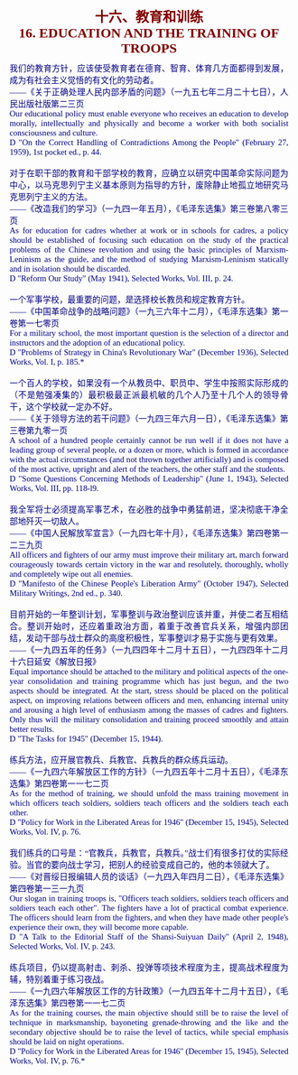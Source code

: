 <td>&#13;
			<p align="center" style="margin: 10px 5px"><b>&#13;
			<font size="5" color="#800000">十六、教育和训练<br/>&#13;
			<font face="Times New Roman">16. EDUCATION AND THE TRAINING OF &#13;
			TROOPS</font></font></b></p></td>&#13;
			<td>&#13;
			<p align="justify" style="margin: 10px 5px">&#13;
			<font color="#000080" face="Times New Roman">&#13;
			<span style="font-size: 11pt">&#13;
			我们的教育方针，应该使受教育者在德育、智育、体育几方面都得到发展，成为有社会主义觉悟的有文化的劳动者。<br/>&#13;
			――《关于正确处理人民内部矛盾的问题》（一九五七年二月二十七日），人民出版社版第二三页<br/>&#13;
			Our educational policy must enable everyone who receives an &#13;
			education to develop morally, intellectually and physically and &#13;
			become a worker with both socialist consciousness and culture.<br/>&#13;
			D "On the Correct Handling of Contradictions Among the People" &#13;
			(February 27, 1959), 1st pocket ed., p. 44.<br/>&#13;
			<br/>&#13;
			对于在职干部的教育和干部学校的教育，应确立以研究中国革命实际问题为中心，以马克思列宁主义基本原则为指导的方针，废除静止地孤立地研究马克思列宁主义的方法。<br/>&#13;
			――《改造我们的学习》（一九四一年五月），《毛泽东选集》第三卷第八零三页<br/>&#13;
			As for education for cadres whether at work or in schools for &#13;
			cadres, a policy should be established of focusing such education on &#13;
			the study of the practical problems of the Chinese revolution and &#13;
			using the basic principles of Marxism-Leninism as the guide, and the &#13;
			method of studying Marxism-Leninism statically and in isolation &#13;
			should be discarded.<br/>&#13;
			D "Reform Our Study" (May 1941), Selected Works, Vol. III, p. 24.<br/>&#13;
			<br/>&#13;
			一个军事学校，最重要的问题，是选择校长教员和规定教育方针。<br/>&#13;
			――《中国革命战争的战略问题》（一九三六年十二月），《毛泽东选集》第一卷第一七零页<br/>&#13;
			For a military school, the most important question is the selection &#13;
			of a director and instructors and the adoption of an educational &#13;
			policy.<br/>&#13;
			D "Problems of Strategy in China's Revolutionary War" (December &#13;
			1936), Selected Works, Vol. I, p. 185.*<br/>&#13;
			<br/>&#13;
			一个百人的学校，如果没有一个从教员中、职员中、学生中按照实际形成的（不是勉强凑集的）最积极最正派最机敏的几个人乃至十几个人的领导骨干，这个学校就一定办不好。<br/>&#13;
			――《关于领导方法的若干问题》（一九四三年六月一日），《毛泽东选集》第三卷第九零一页<br/>&#13;
			A school of a hundred people certainly cannot be run well if it does &#13;
			not have a leading group of several people, or a dozen or more, &#13;
			which is formed in accordance with the actual circumstances (and not &#13;
			thrown together artificially) and is composed of the most active, &#13;
			upright and alert of the teachers, the other staff and the students.<br/>&#13;
			D "Some Questions Concerning Methods of Leadership" (June 1, 1943), &#13;
			Selected Works, Vol. III, pp. 118-l9.<br/>&#13;
			<br/>&#13;
			我全军将士必须提高军事艺术，在必胜的战争中勇猛前进，坚决彻底干净全部地歼灭一切敌人。<br/>&#13;
			――《中国人民解放军宣言》（一九四七年十月），《毛泽东选集》第四卷第一二三九页<br/>&#13;
			All officers and fighters of our army must improve their military &#13;
			art, march forward courageously towards certain victory in the war &#13;
			and resolutely, thoroughly, wholly and completely wipe out all &#13;
			enemies.<br/>&#13;
			D "Manifesto of the Chinese People's Liberation Army" (October &#13;
			1947), Selected Military Writings, 2nd ed., p. 340.<br/>&#13;
			<br/>&#13;
			目前开始的一年整训计划，军事整训与政治整训应该并重，并使二者互相结合。整训开始时，还应着重政治方面，着重于改善官兵关系，增强内部团结，发动干部与战士群众的高度积极性，军事整训才易于实施与更有效果。<br/>&#13;
			――《一九四五年的任务》（一九四四年十二月十五日），一九四四年十二月十六日延安《解放日报》<br/>&#13;
			Equal importance should be attached to the military and political &#13;
			aspects of the one-year consolidation and training programme which &#13;
			has just begun, and the two aspects should be integrated. At the &#13;
			start, stress should be placed on the political aspect, on improving &#13;
			relations between officers and men, enhancing internal unity and &#13;
			arousing a high level of enthusiasm among the masses of cadres and &#13;
			fighters. Only thus will the military consolidation and training &#13;
			proceed smoothly and attain better results.<br/>&#13;
			D "The Tasks for 1945" (December 15, 1944).<br/>&#13;
			<br/>&#13;
			练兵方法，应开展官教兵、兵教官、兵教兵的群众练兵运动。<br/>&#13;
			――《一九四六年解放区工作的方针》（一九四五年十二月十五日），《毛泽东选集》第四卷第一一七二页<br/>&#13;
			As for the method of training, we should unfold the mass training &#13;
			movement in which officers teach soldiers, soldiers teach officers &#13;
			and the soldiers teach each other.<br/>&#13;
			D "Policy for Work in the Liberated Areas for 1946" (December 15, &#13;
			1945), Selected Works, Vol. IV, p. 76.<br/>&#13;
			<br/>&#13;
			我们练兵的口号是：“官教兵，兵教官，兵教兵。”战士们有很多打仗的实际经验。当官的要向战士学习，把别人的经验变成自己的，他的本领就大了。<br/>&#13;
			――《对晋绥日报编辑人员的谈话》（一九四入年四月二日），《毛泽东选集》第四卷第一三一九页<br/>&#13;
			Our slogan in training troops is, "Officers teach soldiers, soldiers &#13;
			teach officers and soldiers teach each other". The fighters have a &#13;
			lot of practical combat experience. The officers should learn from &#13;
			the fighters, and when they have made other people's experience their &#13;
			own, they will become more capable.<br/>&#13;
			D "A Talk to the Editorial Staff of the Shansi-Suiyuan Daily" (April &#13;
			2, 1948), Selected Works, Vol. IV, p. 243.<br/>&#13;
			<br/>&#13;
			练兵项目，仍以提高射击、刺杀、投弹等项技术程度为主，提高战术程度为辅，特别着重于练习夜战。<br/>&#13;
			――《一九四六年解放区工作的方针政策》（一九四五年十二月十五日），《毛泽东选集》第四卷第一一七二页<br/>&#13;
			As for the training courses, the main objective should still be to &#13;
			raise the level of technique in marksmanship, bayoneting &#13;
			grenade-throwing and the like and the secondary objective should be &#13;
			to raise the level of tactics, while special emphasis should be laid &#13;
			on night operations.<br/>&#13;
			D "Policy for Work in the Liberated Areas for 1946" (December 15, &#13;
			1945), Selected Works, Vol. IV, p. 76.*</span></font></p></td>&#13;
		